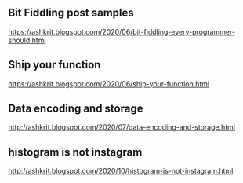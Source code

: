## Bit Fiddling post samples 
https://ashkrit.blogspot.com/2020/06/bit-fiddling-every-programmer-should.html

## Ship your function
https://ashkrit.blogspot.com/2020/06/ship-your-function.html

## Data encoding and storage
http://ashkrit.blogspot.com/2020/07/data-encoding-and-storage.html

## histogram is not instagram
http://ashkrit.blogspot.com/2020/10/histogram-is-not-instagram.html
